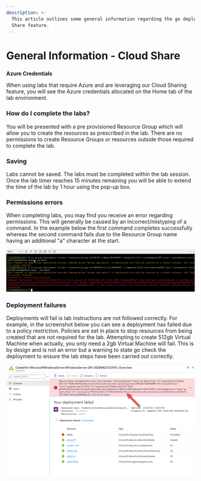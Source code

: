 ```yaml
---
description: >-
  This article outlines some general information regarding the go deploy Cloud
  Share feature.
---
```


# General Information - Cloud Share

### 
**Azure Credentials**

When using labs that require Azure and are leveraging our Cloud Sharing feature, you will see the Azure credentials allocated on the Home tab of the lab environment.

### ‌**How do I complete the labs?**

‌You will be presented with a pre provisioned Resource Group which will allow you to create the resources as prescribed in the lab. There are no permissions to create Resource Groups or resources outside those required to complete the lab.

### ‌**Saving**

‌Labs cannot be saved. The labs must be completed within the lab session. Once the lab timer reaches 15 minutes remaining you will be able to extend the time of the lab by 1 hour using the pop-up box.

### ‌**Permissions errors**

‌When completing labs, you may find you receive an error regarding permissions. This will generally be caused by an incorrect/mistyping of a command. In the example below the first command completes successfully whereas the second command fails due to the Resource Group name having an additional "a" character at the start.

![](../.gitbook/assets/image%20%281%29.png)

### Deployment failures

Deployments will fail is lab instructions are not followed correctly.  For example, in the screenshot below you can see a deployment has failed due to a policy restriction.  Policies are set in place to stop resources from being created that are not required for the lab.  Attempting to create 512gb Virtual Machine when actually, you only need a 2gb Virtual Machine will fail.  This is by design and is not an error but a warning to state go check the deployment to ensure the lab steps have been carried out correctly.

![](../.gitbook/assets/image%20%2813%29.png)

